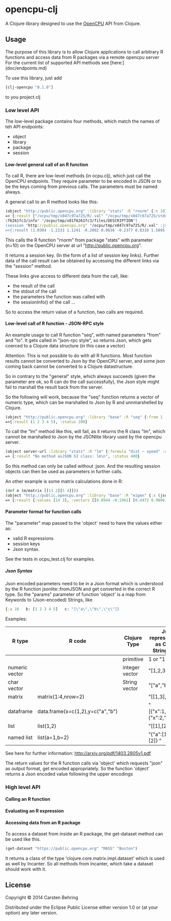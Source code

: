 # opencpu-clj

A Clojure library designed to use the [OpenCPU](http://opencpu.org) API from Clojure.

## Usage

The purpose of this library is to allow Clojure applications to call arbitrary R functions and access data from R packages via a remote opencpu server
For the current list of supported API methods see [here:] (doc/endpoints.md)

To use this library, just add

````Clojure
[clj-opencpu "0.1.0"]
````
to you project.clj


### Low level API

The low-level package contains four methods, which match the names of teh API endpoints:

- object
- library
- package
- session


#### Low-level general call of an R function
To call R, there are low-level methods (in ocpu.clj), which just call the OpenCPU endpoints.
They require parameter to be encoded in JSON or to be the keys coming from previous calls.
The parameters must be named always.


A general call to an R method looks like this:
````Clojure
(object "http://public.opencpu.org" :library "stats" :R "rnorm" {:n 10})
=> {:result ["/ocpu/tmp/x047c97a725/R/.val" "/ocpu/tmp/x047c97a725/stdout" "/ocpu/tmp/x047c97a725/source" "/ocpu/tmp/x047c97a725/console" "/ocpu/tmp/x047c97a725/info" "/ocpu/tmp/x047c97a725/files/DESCRIPTION"], :status 201}
1f6261fc3/info" "/ocpu/tmp/x01f6261fc3/files/DESCRIPTION"]
(session "http://public.opencpu.org" "/ocpu/tmp/x047c97a725/R/.val" :json )
=>{:result (1.0304 -1.2131 1.1241 -0.2802 0.0636 -0.2377 0.8318 1.5895 1.9314 0.2717), :status 200}
````
This calls the R function "rnorm" from package "stats" with parameter (n=10) on the OpenCPU server at url "http://public.opencpu.org".

It returns a session key. (In the form of a list of session key links).
Further data of the call result can be obtained by accessing the different links via the "session" method.

These links give access to different data from the call, like:

- the result of the call
- the stdout of the call
- the parameters the function was called with
- the sessionInfo() of the call
...

So to access the return value of a function, two calls are required.

#### Low-level call of R function - JSON-RPC style

An example usage to call R function "seq", with named parameters "from" and "to".
It gets called in "json-rpc style", so returns Json, which gets coerced to a Clojure data structure (in this case a vector)

Attention: This is not possible to do with all R functions. Most function results cannot be converted to Json by the OpenCPU server,
 and some json coming back cannot be converted to a Clojure datastructure.

So in contrary to the "general" style, which always succeeds (given the parameter are ok, so R can do the call successfully),
 the Json style might fail to marshall the result back from the server.

So the following will work, because the "seq" function returns a vector of numeric type, which can be marshalled to Json by R and unnmarshelled by Clojure.

````Clojure
(object "http://public.opencpu.org" :library "base" :R "seq" {:from 1 :to 5} :json)
=>{:result (1 2 3 4 5), :status 200}
````

To call the "lm" method like this, will fail, as it returns the R class "lm", which cannot be marshalled to Json by the JSONlite library used by the opencpu server.
````Clojure
(object server-url :library "stats" :R "lm" {:formula "dist ~ speed" :data "cars"} :json)
=> {:result "No method asJSON S3 class: lm\n", :status 400}
````
So this method can only be called without :json. And the resulting session objects can then be used as parameters in further calls.


An other example is some matrix calculations done in R:

````Clojure
(def m (m/matrix [[13 2][5 4]]))
(object "http://public.opencpu.org" :library "base" :R "eigen" {:x (json/write-str m)} :json)
=> {:result {:values [14 3], :vectors [[0.8944 -0.1961] [0.4472 0.9806]]}, :status 200}
````

#### Parameter format for function calls
The "parameter" map passed to the 'object' need to have the values either as:

- valid R expressions
- session keys
- Json syntax.

See the tests in ocpu_test.clj for examples.

##### Json Syntax
Json encoded parameters need to be in a Json format which is understood by the R function jsonlite::fromJSON and get converted in the correct R type.
So the "params" parameter of function 'object' is a map from Keywords to (Json-encoded) Strings, like

````Clojure
{:a 10   b: [1 2 3 4 5]   c: "[\"a\",\"b\",\"c\"]}
````


Examples:

 R type         | R code                            | Clojure Type        | Json representation as Clojure String literal
----------------|-----------------------------------|-------------------- |-----------------------
                |                                   |primitive            | 1  or "1"
 numeric vector |                                   |integer vector       | "[1,2,3]"
 char vector    |                                   |String vector        | "[\"a\",\"b\",\"c\"
 matrix         | matrix(1:4,nrow=2)                |                     | "[[1,3],[2,4]]
 dataframe      | data.frame(x=c(1,2),y=c("a","b")  |                     | "[{\"x\":1,\"y\":\"a\"},{\"x\":2,\"y\":\"b\"}]"
 list           | list(1,2)                         |                     | "[[1],[2]]"
 named list     | list(a=1,b=2)                     |                     | "{\"a\":[1],\"b\":[2]} "


See here for further information: http://arxiv.org/pdf/1403.2805v1.pdf

The return values for the R function calls via 'object' which requests "json" as output format, get encoded appropriately.
So the function 'object' returns a Json encoded value following the upper encodings

### High level API

#### Calling an R function

#### Evaluating an R expression


#### Accessing data from an R package

To access a dataset from inside an R package, the get-dataset method can be used like this.
````Clojure
(get-dataset "https://public.opencpu.org" "MASS" "Boston")
````
It returns a class of the type 'clojure.core.matrix.impl.dataset' which is used as well by Incanter.
So all methods from Incanter, which take a dataset should work with it.


## License

Copyright © 2014 Carsten Behring

Distributed under the Eclipse Public License either version 1.0 or (at
your option) any later version.
